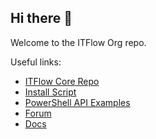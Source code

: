 ## Hi there 👋

Welcome to the ITFlow Org repo.

Useful links:
- [ITFlow Core Repo](https://github.com/itflow-org/itflow)
- [Install Script](https://github.com/itflow-org/itflow-install-script)
- [PowerShell API Examples](https://github.com/itflow-org/itflow-api-powershell)
- [Forum](https://forum.itflow.org)
- [Docs](https://docs.itflow.org)
